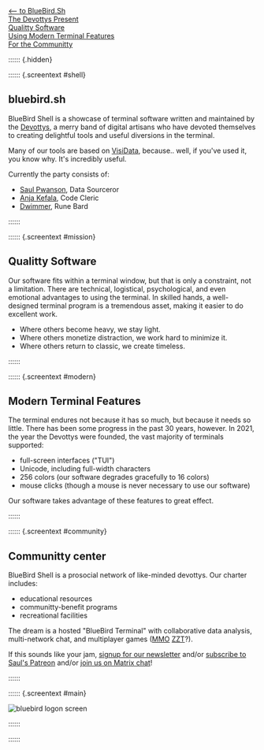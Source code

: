 <div id="projects">

<a href="/">
<div id="m1" class="project" onmouseover="screen_txt('main')">
<div class="label">
&lt;&ndash; to BlueBird.Sh
</div>
</div>
</a>

<a href="#">
<div id="m1" class="project" onclick="screen_txt('shell')" onmouseover="screen_txt('shell')">
<div class="label">
The Devottys
Present
</div>
</div>
</a>

<a href="#">
<div id="m2" class="project" onclick="screen_txt('mission')" onmouseover="screen_txt('mission')">
<div class="label">
Qualitty Software
</div>
</div>
</a>

<a href="#">
<div id="m3" class="project" onclick="screen_txt('modern')" onmouseover="screen_txt('modern')">
<div class="label">
Using Modern Terminal Features
</div>
</div>
</a>


<a href="#">
<div id="m5" class="project" onclick="screen_txt('community')" onmouseover="screen_txt('community')">
<div class="label">
For the Communitty
</div>
</div>
</a>

</div>

:::::: {.hidden}

:::::: {.screentext #shell}

## bluebird.sh

BlueBird Shell is a showcase of terminal software written and maintained by the [Devottys](https://github.com/devottys), a merry band of digital artisans who have devoted themselves to creating delightful tools and useful diversions in the terminal.

Many of our tools are based on [VisiData](https://visidata.org), because.. well, if you've used it, you know why.  It's incredibly useful.

Currently the party consists of:

- [Saul Pwanson](https://saul.pw), Data Sourceror
- [Anja Kefala](https://anja.kefala.info), Code Cleric
- [Dwimmer](https://www.instagram.com/dwimmer.tm/), Rune Bard

::::::

:::::: {.screentext #mission}

## Qualitty Software

Our software fits within a terminal window, but that is only a constraint, not a limitation.
There are technical, logistical, psychological, and even emotional advantages to using the terminal.
In skilled hands, a well-designed terminal program is a tremendous asset, making it easier to do excellent work.

- Where others become heavy, we stay light.
- Where others monetize distraction, we work hard to minimize it.
- Where others return to classic, we create timeless.

::::::

:::::: {.screentext #modern}

## Modern Terminal Features

The terminal endures not because it has so much, but because it needs so little.
There has been some progress in the past 30 years, however.  In 2021, the year the Devottys were founded, the vast majority of terminals supported:

- full-screen interfaces ("TUI")
- Unicode, including full-width characters
- 256 colors (our software degrades gracefully to 16 colors)
- mouse clicks (though a mouse is never necessary to use our software)

Our software takes advantage of these features to great effect.

::::::

:::::: {.screentext #community}

## Communitty center

BlueBird Shell is a prosocial network of like-minded devottys.  Our charter includes:

  - educational resources
  - communitty-benefit programs
  - recreational facilities

The dream is a hosted "BlueBird Terminal" with collaborative data analysis, multi-network chat, and multiplayer games ([MMO](https://en.wikipedia.org/wiki/Massively_multiplayer_online_game) [ZZT](https://en.wikipedia.org/wiki/ZZT)?).

If this sounds like your jam, <a href="javascript:;" onclick="ml_account('webforms', '3830851', 'i4f5p2', 'show')">signup for our newsletter</a> and/or [subscribe to Saul's Patreon](https://www.patreon.com/bePatron?u=13873753&redirect_uri=https%3A%2F%2Fbluebird.sh%2F) and/or [join us on Matrix chat](/chat)!

::::::

:::::: {.screentext #main}

<img src="/bluebird.png" alt="bluebird logon screen" />

::::::

::::::
